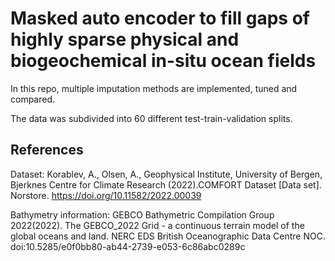 # Masked auto encoder to fill gaps of highly sparse physical and biogeochemical in-situ ocean fields

In this repo, multiple imputation methods are implemented, tuned and compared. 

The data was subdivided into 60 different test-train-validation splits.


## References
Dataset: Korablev, A., Olsen, A., Geophysical Institute, University of Bergen, Bjerknes Centre for Climate Research (2022).COMFORT Dataset [Data set]. Norstore. https://doi.org/10.11582/2022.00039

Bathymetry information: GEBCO Bathymetric Compilation Group 2022(2022). The GEBCO_2022 Grid - a continuous terrain model of the global oceans and land. NERC EDS British Oceanographic Data Centre NOC. doi:10.5285/e0f0bb80-ab44-2739-e053-6c86abc0289c
